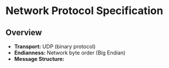 # Network Protocol Specification

## Overview

- **Transport:** UDP (binary protocol)
- **Endianness:** Network byte order (Big Endian)
- **Message Structure:**